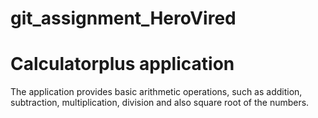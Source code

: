 # git_assignment_HeroVired
# Calculatorplus application
The application provides basic arithmetic operations, such as addition, subtraction, multiplication, division and also square root of the numbers.
